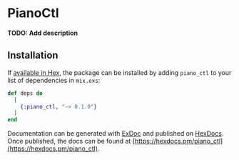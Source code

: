# PianoCtl

**TODO: Add description**

## Installation

If [available in Hex](https://hex.pm/docs/publish), the package can be installed
by adding `piano_ctl` to your list of dependencies in `mix.exs`:

```elixir
def deps do
  [
    {:piano_ctl, "~> 0.1.0"}
  ]
end
```

Documentation can be generated with [ExDoc](https://github.com/elixir-lang/ex_doc)
and published on [HexDocs](https://hexdocs.pm). Once published, the docs can
be found at [https://hexdocs.pm/piano_ctl](https://hexdocs.pm/piano_ctl).

